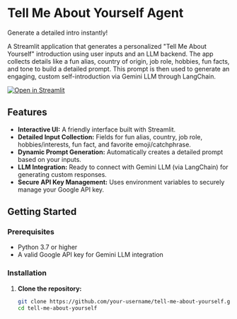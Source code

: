 # Tell Me About Yourself Agent

Generate a detailed intro instantly!

A Streamlit application that generates a personalized "Tell Me About Yourself" introduction using user inputs and an LLM backend. The app collects details like a fun alias, country of origin, job role, hobbies, fun facts, and tone to build a detailed prompt. This prompt is then used to generate an engaging, custom self-introduction via Gemini LLM through LangChain.

[![Open in Streamlit](https://static.streamlit.io/badges/streamlit_badge_black_white.svg)](https://tmay-agent.streamlit.app/)

## Features

- **Interactive UI:** A friendly interface built with Streamlit.
- **Detailed Input Collection:** Fields for fun alias, country, job role, hobbies/interests, fun fact, and favorite emoji/catchphrase.
- **Dynamic Prompt Generation:** Automatically creates a detailed prompt based on your inputs.
- **LLM Integration:** Ready to connect with Gemini LLM (via LangChain) for generating custom responses.
- **Secure API Key Management:** Uses environment variables to securely manage your Google API key.

## Getting Started

### Prerequisites

- Python 3.7 or higher
- A valid Google API key for Gemini LLM integration

### Installation

1. **Clone the repository:**

   ```bash
   git clone https://github.com/your-username/tell-me-about-yourself.git
   cd tell-me-about-yourself
